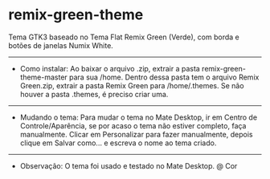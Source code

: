 # remix-green-theme
Tema GTK3 baseado no Tema Flat Remix Green (Verde), com borda e botões de janelas Numix White.
_____
* Como instalar:
Ao baixar o arquivo .zip, extrair a pasta remix-green-theme-master para sua /home. Dentro dessa pasta tem o arquivo Remix Green.zip, extrair a pasta Remix Green para /home/.themes. Se não houver a pasta .themes, é preciso criar uma.
_____
* Mudando o tema:
Para mudar o tema no Mate Desktop, ir em Centro de Controle/Aparência, se por acaso o tema não estiver completo, faça manualmente. Clicar em Personalizar para fazer manualmente, depois clique em Salvar como... e escreva o nome ao tema criado.
_____
* Observação: O tema foi usado e testado no Mate Desktop.
@ Cor
